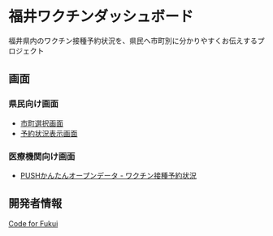 # 福井ワクチンダッシュボード

福井県内のワクチン接種予約状況を、県民へ市町別に分かりやすくお伝えするプロジェクト

## 画面

### 県民向け画面

- [市町選択画面](https://code4fukui.github.io/vaccine_dashboard/select.html)
- [予約状況表示画面](https://code4fukui.github.io/vaccine_dashboard/)

### 医療機関向け画面

- [PUSHかんたんオープンデータ - ワクチン接種予約状況](https://push.sabae.cc/#type=vaccine)

## 開発者情報

[Code for Fukui](https://code4fukui.github.io/)
